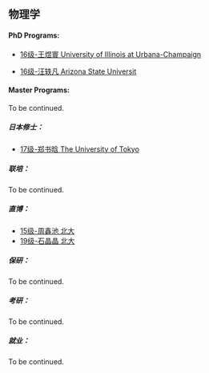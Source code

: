 ## 物理学

#### PhD Programs:

- [16级-王煜寰 University of Illinois at Urbana-Champaign](grad-application/physics/physics/[US]-16-wangyuhuan.md)

- [16级-汪轶凡 Arizona State Universit](grad-application/physics/physics/[US]-16-wangyifan.md)

#### Master Programs:

To be continued.

##### 日本修士：

- [17级-郑书晗 The University of Tokyo](grad-application/physics/physics/[JP]-17-zhengshuhan.md)

##### 联培：

To be continued.

##### 直博：

  - [15级-周鑫池 北大](grad-application/physics/physics/[CN]-15-zhouxinchi.md)
  - [19级-石晶晶 北大](grad-application/physics/physics/[CN]-19-shijingjing.md)

##### 保研：

To be continued.

##### 考研：

To be continued.

##### 就业：

To be continued.

